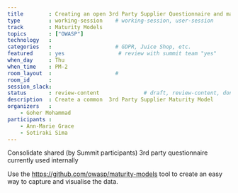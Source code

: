 ```yaml
---
title        : Creating an open 3rd Party Supplier Questionnaire and maturity model
type         : working-session    # working-session, user-session
track        : Maturity Models
topics       : ["OWASP"]
technology   :
categories   :                    # GDPR, Juice Shop, etc.
featured     : yes                 # review with summit team "yes"
when_day     : Thu
when_time    : PM-2
room_layout  :                    #
room_id      :
session_slack:
status       : review-content              # draft, review-content, done
description  : Create a common  3rd Party Supplier Maturity Model
organizers   :
    - Goher Mohammad
participants :
    - Ann-Marie Grace
    - Sotiraki Sima
---
```


Consolidate shared (by Summit participants) 3rd party questionnaire currently used internally

Use the https://github.com/owasp/maturity-models tool to create an easy way to capture and visualise the data.

<!--(add intro)

## WHY

(...)

## What

(...)

## Outcomes

(...)

## References

(...)


## Previous
-->